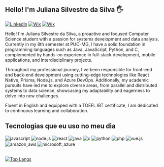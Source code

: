 ## Hello! I'm Juliana Silvestre da Silva 🖐️

[![Linkedln](https://img.shields.io/badge/LinkedIn-0077B5?style=for-the-badge&logo=linkedin&logoColor=white)](https://www.linkedin.com/in/juliana-silvestre-03aba81b8/)
[![Wix](https://img.shields.io/badge/website-000000?style=for-the-badge&logo=About.me&logoColor=white)](https://julianasilvestresi.wixsite.com/julianass)
[![Wix](https://img.shields.io/badge/Gmail-D14836?style=for-the-badge&logo=gmail&logoColor=white)](juliana.silvestresilva@hotmail.com)


Hello! I'm Juliana Silvestre da Silva, a proactive and focused Computer Science student with a passion for systems development and data analysis. Currently in my 8th semester at PUC-MG, I have a solid foundation in programming languages such as Java, JavaScript, Python, and C, complemented by hands-on experience in full-stack development, mobile applications, and interdisciplinary projects.

Throughout my professional journey, I've been responsible for front-end and back-end development using cutting-edge technologies like React Native, Prisma, Node.js, and Azure DevOps. Additionally, my academic pursuits have led me to explore diverse areas, from parallel and distributed systems to data science, showcasing my adaptability and eagerness to delve into new challenges.

Fluent in English and equipped with a TOEFL IBT certificate, I am dedicated to continuous learning and collaboration.

## Tecnologias que eu uso no meu dia

<div style="display: inline_block">
  <img align="center" alt="javascript" src="https://img.shields.io/badge/JavaScript-F7DF1E?style=for-the-badge&logo=javascript&logoColor=black" />
  <img align="center" alt="node.js" src="https://img.shields.io/badge/Node.js-43853D?style=for-the-badge&logo=node.js&logoColor=white" />
  <img align="center" alt="react" src="https://img.shields.io/badge/React-20232A?style=for-the-badge&logo=react&logoColor=61DAFB" />
  <img align="center" alt="java" src="https://img.shields.io/badge/Java-ED8B00?style=for-the-badge&logo=openjdk&logoColor=white" />
  <img align="center" alt="c" src="https://img.shields.io/badge/C-00599C?style=for-the-badge&logo=c&logoColor=white" />
  <img align="center" alt="python" src="https://img.shields.io/badge/Python-3776AB?style=for-the-badge&logo=python&logoColor=white" />
  <img align="center" alt="php" src="https://img.shields.io/badge/PHP-777BB4?style=for-the-badge&logo=php&logoColor=white" />
  <img align="center" alt="vue.js" src="https://img.shields.io/badge/Vue.js-35495E?style=for-the-badge&logo=vue.js&logoColor=4FC08D" />
  <img align="center" alt="amazon_aws" src="https://img.shields.io/badge/Amazon_AWS-232F3E?style=for-the-badge&logo=amazon-aws&logoColor=white" />
  <img align="center" alt="microsoft_azure" src="https://img.shields.io/badge/Microsoft_Azure-0089D6?style=for-the-badge&logo=microsoft-azure&logoColor=white" />
</div><br/>

[![Top Langs](https://github-readme-stats.vercel.app/api/top-langs/?username=JulianaSilvestreSilva&layout=compact&theme=dark)](https://github.com/JulianaSilvestreSilva/github-readme-stats)
